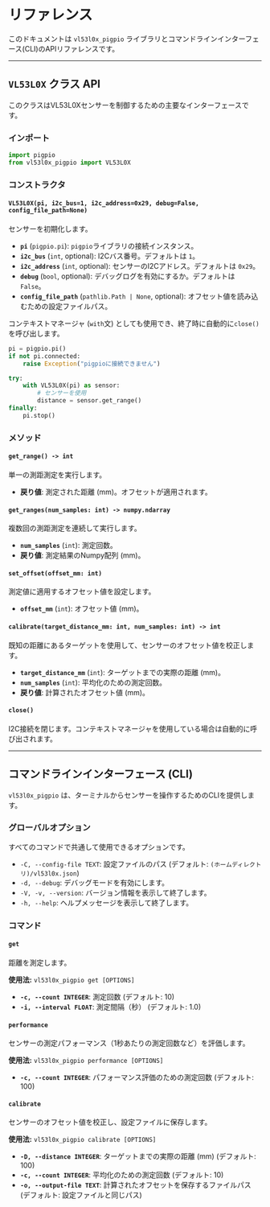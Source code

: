 # リファレンス

このドキュメントは `vl53l0x_pigpio` ライブラリとコマンドラインインターフェース(CLI)のAPIリファレンスです。

---

## `VL53L0X` クラス API

このクラスはVL53L0Xセンサーを制御するための主要なインターフェースです。

### インポート

```python
import pigpio
from vl53l0x_pigpio import VL53L0X
```

### コンストラクタ

#### `VL53L0X(pi, i2c_bus=1, i2c_address=0x29, debug=False, config_file_path=None)`

センサーを初期化します。

-   **`pi`** (`pigpio.pi`): `pigpio`ライブラリの接続インスタンス。
-   **`i2c_bus`** (`int`, optional): I2Cバス番号。デフォルトは `1`。
-   **`i2c_address`** (`int`, optional): センサーのI2Cアドレス。デフォルトは `0x29`。
-   **`debug`** (`bool`, optional): デバッグログを有効にするか。デフォルトは `False`。
-   **`config_file_path`** (`pathlib.Path | None`, optional): オフセット値を読み込むための設定ファイルパス。

コンテキストマネージャ (`with`文) としても使用でき、終了時に自動的に`close()`を呼び出します。

```python
pi = pigpio.pi()
if not pi.connected:
    raise Exception("pigpioに接続できません")

try:
    with VL53L0X(pi) as sensor:
        # センサーを使用
        distance = sensor.get_range()
finally:
    pi.stop()
```

### メソッド

#### `get_range() -> int`

単一の測距測定を実行します。

-   **戻り値**: 測定された距離 (mm)。オフセットが適用されます。

#### `get_ranges(num_samples: int) -> numpy.ndarray`

複数回の測距測定を連続して実行します。

-   **`num_samples`** (`int`): 測定回数。
-   **戻り値**: 測定結果のNumpy配列 (mm)。

#### `set_offset(offset_mm: int)`

測定値に適用するオフセット値を設定します。

-   **`offset_mm`** (`int`): オフセット値 (mm)。

#### `calibrate(target_distance_mm: int, num_samples: int) -> int`

既知の距離にあるターゲットを使用して、センサーのオフセット値を校正します。

-   **`target_distance_mm`** (`int`): ターゲットまでの実際の距離 (mm)。
-   **`num_samples`** (`int`): 平均化のための測定回数。
-   **戻り値**: 計算されたオフセット値 (mm)。

#### `close()`

I2C接続を閉じます。コンテキストマネージャを使用している場合は自動的に呼び出されます。

---

## コマンドラインインターフェース (CLI)

`vl53l0x_pigpio` は、ターミナルからセンサーを操作するためのCLIを提供します。

### グローバルオプション

すべてのコマンドで共通して使用できるオプションです。

-   `-C, --config-file TEXT`: 設定ファイルのパス (デフォルト: `(ホームディレクトリ)/vl53l0x.json`)
-   `-d, --debug`: デバッグモードを有効にします。
-   `-V, -v, --version`: バージョン情報を表示して終了します。
-   `-h, --help`: ヘルプメッセージを表示して終了します。

### コマンド

#### `get`

距離を測定します。

**使用法:** `vl53l0x_pigpio get [OPTIONS]`

-   **`-c, --count INTEGER`**: 測定回数 (デフォルト: 10)
-   **`-i, --interval FLOAT`**: 測定間隔（秒） (デフォルト: 1.0)

#### `performance`

センサーの測定パフォーマンス（1秒あたりの測定回数など）を評価します。

**使用法:** `vl53l0x_pigpio performance [OPTIONS]`

-   **`-c, --count INTEGER`**: パフォーマンス評価のための測定回数 (デフォルト: 100)

#### `calibrate`

センサーのオフセット値を校正し、設定ファイルに保存します。

**使用法:** `vl53l0x_pigpio calibrate [OPTIONS]`

-   **`-D, --distance INTEGER`**: ターゲットまでの実際の距離 (mm) (デフォルト: 100)
-   **`-c, --count INTEGER`**: 平均化のための測定回数 (デフォルト: 10)
-   **`-o, --output-file TEXT`**: 計算されたオフセットを保存するファイルパス (デフォルト: 設定ファイルと同じパス)
